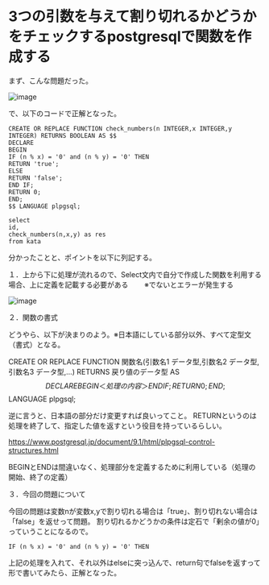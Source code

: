 # 3つの引数を与えて割り切れるかどうかをチェックするpostgresqlで関数を作成する

まず、こんな問題だった。

![image](https://user-images.githubusercontent.com/18514297/90948903-4dc52780-e47e-11ea-8222-8184a0746c18.png)

で、以下のコードで正解となった。

```
CREATE OR REPLACE FUNCTION check_numbers(n INTEGER,x INTEGER,y INTEGER) RETURNS BOOLEAN AS $$
DECLARE
BEGIN
IF (n % x) = '0' and (n % y) = '0' THEN
RETURN 'true';
ELSE
RETURN 'false';
END IF;
RETURN 0;
END;
$$ LANGUAGE plpgsql;

select
id,
check_numbers(n,x,y) as res
from kata
```

分かったことと、ポイントを以下に列記する。

１．上から下に処理が流れるので、Select文内で自分で作成した関数を利用する場合、上に定義を記載する必要がある
　　※でないとエラーが発生する

![image](https://user-images.githubusercontent.com/18514297/90948935-bdd3ad80-e47e-11ea-91a8-aa2daa82dc9d.png)

２．関数の書式

どうやら、以下が決まりのよう。※日本語にしている部分以外、すべて定型文（書式）となる。

CREATE OR REPLACE FUNCTION 関数名(引数名1 データ型,引数名2 データ型,引数名3 データ型,…) RETURNS 戻り値のデータ型 AS $$
DECLARE
BEGIN
＜処理の内容＞
END IF;
RETURN 0;
END;
$$ LANGUAGE plpgsql;

逆に言うと、日本語の部分だけ変更すれば良いってこと。
RETURNというのは処理を終了して、指定した値を返すという役目を持っているらしい。

https://www.postgresql.jp/document/9.1/html/plpgsql-control-structures.html

BEGINとENDは間違いなく、処理部分を定義するために利用している（処理の開始、終了の定義）

３．今回の問題について

今回の問題は変数nが変数x,yで割り切れる場合は「true」、割り切れない場合は「false」を返せって問題。
割り切れるかどうかの条件は定石で「剰余の値が0」っていうことになるので。

```
IF (n % x) = '0' and (n % y) = '0' THEN
```

上記の処理を入れて、それ以外はelseに突っ込んで、return句でfalseを返すって形で書いてみたら、正解となった。
